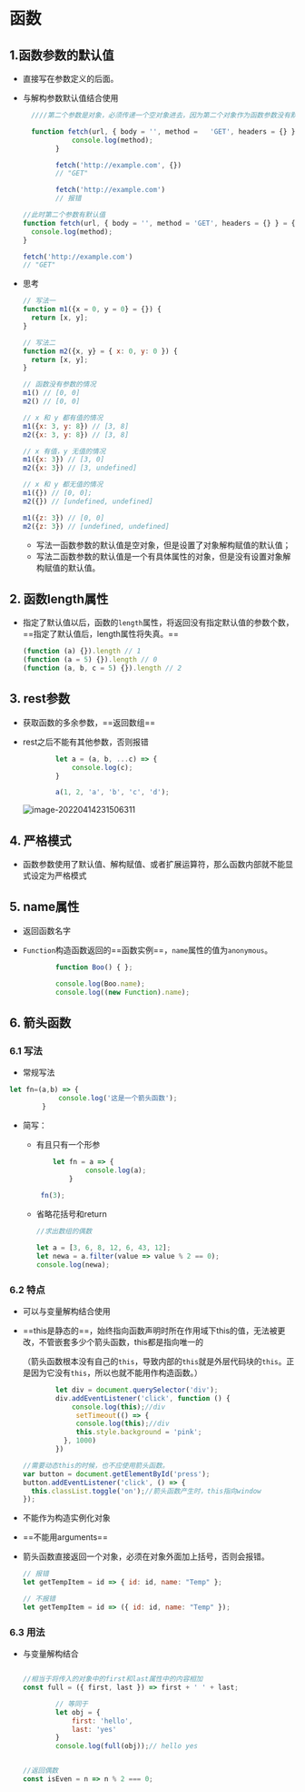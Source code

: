 # 函数

## 1.函数参数的默认值

+ 直接写在参数定义的后面。

+ 与解构参数默认值结合使用

  ```javascript
    ////第二个参数是对象，必须传递一个空对象进去，因为第二个对象作为函数参数没有默认值
  
  	function fetch(url, { body = '', method = 	'GET', headers = {} }) {
              console.log(method);
          }
  
          fetch('http://example.com', {})
          // "GET"
  
          fetch('http://example.com')
          // 报错
  
  //此时第二个参数有默认值
  function fetch(url, { body = '', method = 'GET', headers = {} } = {}) {
    console.log(method);
  }
  
  fetch('http://example.com')
  // "GET"
  ```

+ 思考

  ```javascript
  // 写法一
  function m1({x = 0, y = 0} = {}) {
    return [x, y];
  }
  
  // 写法二
  function m2({x, y} = { x: 0, y: 0 }) {
    return [x, y];
  }
  
  // 函数没有参数的情况
  m1() // [0, 0]
  m2() // [0, 0]
  
  // x 和 y 都有值的情况
  m1({x: 3, y: 8}) // [3, 8]
  m2({x: 3, y: 8}) // [3, 8]
  
  // x 有值，y 无值的情况
  m1({x: 3}) // [3, 0]
  m2({x: 3}) // [3, undefined]
  
  // x 和 y 都无值的情况
  m1({}) // [0, 0];
  m2({}) // [undefined, undefined]
  
  m1({z: 3}) // [0, 0]
  m2({z: 3}) // [undefined, undefined]
  ```

  + 写法一函数参数的默认值是空对象，但是设置了对象解构赋值的默认值；
  + 写法二函数参数的默认值是一个有具体属性的对象，但是没有设置对象解构赋值的默认值。

## 2. 函数length属性

+ 指定了默认值以后，函数的`length`属性，将返回没有指定默认值的参数个数，==指定了默认值后，length属性将失真。==

  ```javascript
  (function (a) {}).length // 1
  (function (a = 5) {}).length // 0
  (function (a, b, c = 5) {}).length // 2
  ```

  

## 3. rest参数

+ 获取函数的多余参数，==返回数组==

+ rest之后不能有其他参数，否则报错

  ```javascript
          let a = (a, b, ...c) => {
              console.log(c);
          }
  
          a(1, 2, 'a', 'b', 'c', 'd');
  
  ```

  ![image-20220414231506311](https://cws201800115.oss-cn-shenzhen.aliyuncs.com/typoraimges/image-20220414231506311.png)

## 4. 严格模式

+ 函数参数使用了默认值、解构赋值、或者扩展运算符，那么函数内部就不能显式设定为严格模式

##  5. name属性

+ 返回函数名字

+ `Function`构造函数返回的==函数实例==，`name`属性的值为`anonymous`。

  ```javascript
          function Boo() { };
  
          console.log(Boo.name);
          console.log((new Function).name);
  
  ```

  

## 6. 箭头函数

### 6.1 写法

+ 常规写法

```javascript
let fn=(a,b) => {
            console.log('这是一个箭头函数');
        }
```

+ 简写：

  + 有且只有一个形参

    ```javascript
     	let fn = a => {
                console.log(a);
            }
     
     fn(3);
    ```

  + 省略花括号和return

    ```javascript
    //求出数组的偶数        
    
    let a = [3, 6, 8, 12, 6, 43, 12];
    let newa = a.filter(value => value % 2 == 0);
    console.log(newa);
    
    ```

### 6.2 特点

+ 可以与变量解构结合使用

+ ==this是静态的==，始终指向函数声明时所在作用域下this的值，无法被更改，不管嵌套多少个箭头函数，this都是指向唯一的

  （箭头函数根本没有自己的`this`，导致内部的`this`就是外层代码块的`this`。正是因为它没有`this`，所以也就不能用作构造函数。）

  ```javascript
          let div = document.querySelector('div');
          div.addEventListener('click', function () {
              console.log(this);//div
               setTimeout(() => {
               console.log(this);//div
               this.style.background = 'pink';
            }, 1000)
          })
  
  //需要动态this的时候，也不应使用箭头函数。
  var button = document.getElementById('press');
  button.addEventListener('click', () => {
    this.classList.toggle('on');//箭头函数产生时，this指向window
  });
  ```

  

+ 不能作为构造实例化对象

+ ==不能用arguments==

+ 箭头函数直接返回一个对象，必须在对象外面加上括号，否则会报错。

  ```javascript
  // 报错
  let getTempItem = id => { id: id, name: "Temp" };
  
  // 不报错
  let getTempItem = id => ({ id: id, name: "Temp" });
  ```

### 6.3 用法

+ 与变量解构结合

  ```javascript
  
  //相当于将传入的对象中的first和last属性中的内容相加
  const full = ({ first, last }) => first + ' ' + last;
  
          // 等同于
          let obj = {
              first: 'hello',
              last: 'yes'
          }
          console.log(full(obj));// hello yes
  
  
  //返回偶数
  const isEven = n => n % 2 === 0;
  ```

  
